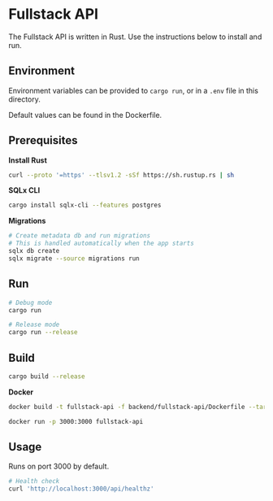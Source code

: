 # Fullstack API

The Fullstack API is written in Rust. Use the instructions below to install and run.

## Environment

Environment variables can be provided to `cargo run`, or in a `.env` file in this directory.

Default values can be found in the Dockerfile.

## Prerequisites

**Install Rust**

```bash
curl --proto '=https' --tlsv1.2 -sSf https://sh.rustup.rs | sh
```

**SQLx CLI**

```bash
cargo install sqlx-cli --features postgres
```

**Migrations**

```bash
# Create metadata db and run migrations
# This is handled automatically when the app starts
sqlx db create
sqlx migrate --source migrations run
```

## Run

```bash
# Debug mode
cargo run

# Release mode
cargo run --release
```

## Build

```bash
cargo build --release
```

**Docker**

```bash
docker build -t fullstack-api -f backend/fullstack-api/Dockerfile --target=dev .

docker run -p 3000:3000 fullstack-api
```

## Usage

Runs on port 3000 by default.

```bash
# Health check
curl 'http://localhost:3000/api/healthz'
```
